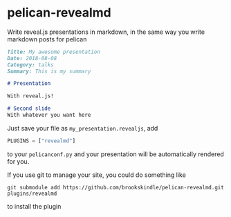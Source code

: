 # pelican-revealmd

Write reveal.js presentations in markdown, in the same way you write markdown
posts for pelican
```markdown
Title: My awesome presentation
Date: 2018-08-08
Category: talks
Summary: This is my summary

# Presentation

With reveal.js!

# Second slide
With whatever you want here
```

Just save your file as `my_presentation.revealjs`, add
```python
PLUGINS = ["revealmd"]
```
to your `pelicanconf.py` and your presentation will be automatically rendered
for you.

If you use git to manage your site, you could do something like
```
git submodule add https://github.com/brookskindle/pelican-revealmd.git plugins/revealmd
```
to install the plugin
